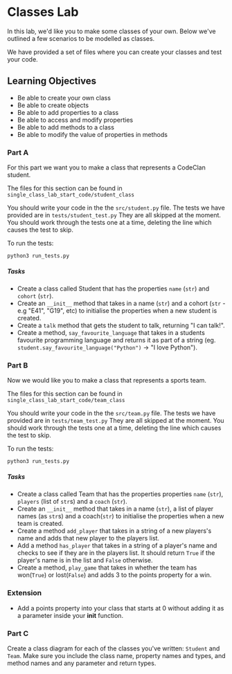 # Classes Lab 

In this lab, we'd like you to make some classes of your own. Below we've outlined a few scenarios to be modelled as classes. 

We have provided a set of files where you can create your classes and test your code.

## Learning Objectives

- Be able to create your own class
- Be able to create objects
- Be able to add properties to a class
- Be able to access and modify properties
- Be able to add methods to a class
- Be able to modify the value of properties in methods

### Part A

For this part we want you to make a class that represents a CodeClan student.

The files for this section can be found in `single_class_lab_start_code/student_class`

You should write your code in the the `src/student.py` file.
The tests we have provided are in `tests/student_test.py` They are all skipped at the moment. You should work through the tests one at a time, deleting the line which causes the test to skip.

To run the tests:

`python3 run_tests.py`

##### Tasks

- Create a class called Student that has the properties `name` (`str`) and `cohort` (`str`).
- Create an `__init__` method that takes in a name (`str`) and a cohort (`str` - e.g "E41", "G19", etc) to initialise the properties when a new student is created.
- Create a `talk` method that gets the student to talk, returning "I can talk!".
- Create a method, `say_favourite_language` that takes in a students favourite programming language and returns it as part of a string (eg. `student.say_favourite_language("Python")` -> "I love Python").

### Part B

Now we would like you to make a class that represents a sports team.

The files for this section can be found in `single_class_lab_start_code/team_class`

You should write your code in the the `src/team.py` file.
The tests we have provided are in `tests/team_test.py` They are all skipped at the moment. You should work through the tests one at a time, deleting the line which causes the test to skip.

To run the tests:

`python3 run_tests.py`

##### Tasks

- Create a class called Team that has the properties properties `name` (`str`), `players` (list of `str`s) and a `coach` (`str`).
- Create an `__init__` method that takes in a name (`str`), a list of player names (as `str`s) and a coach(`str`) to initialise the properties when a new team is created.
- Create a method `add_player` that takes in a string of a new players's name and adds that new player to the players list.
- Add a method `has_player` that takes in a string of a player's name and checks to see if they are in the players list. It should return `True` if the player's name is in the list and `False` otherwise.
- Create a method, `play_game` that takes in whether the team has won(`True`) or lost(`False`) and adds 3 to the points property for a win.

### Extension 

- Add a points property into your class that starts at 0 without adding it as a parameter inside your __init__ function. 


### Part C

Create a class diagram for each of the classes you've written: `Student` and `Team`. Make sure you include the class name, property names and types, and method names and any parameter and return types.
